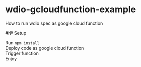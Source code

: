 # wdio-gcloudfunction-example
How to run wdio spec as google cloud function

#№ Setup

Run `npm install`  
Deploy code as google cloud function  
Trigger function  
Enjoy  
